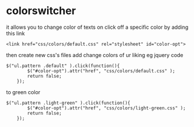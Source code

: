 # colorswitcher
it allows you to change color of texts on click  off a specific color by adding this link

	<link href="css/colors/default.css" rel="stylesheet" id="color-opt">

then create new css's files add change colors of ur liking
 eg 
jquery code
  
    $("ul.pattern .default" ).click(function(){
			$("#color-opt").attr("href", "css/colors/default.css" );
			return false;
		});
    
to green color
    
    $("ul.pattern .light-green" ).click(function(){
			$("#color-opt").attr("href", "css/colors/light-green.css" );
			return false;
		});

